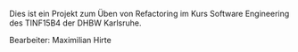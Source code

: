 Dies ist ein Projekt zum Üben von Refactoring im Kurs Software Engineering des TINF15B4 der DHBW Karlsruhe.

Bearbeiter: Maximilian Hirte
